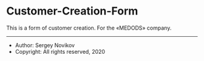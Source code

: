 # Customer-Creation-Form
This is a form of customer creation. For the «MEDODS» company.

---

* Author: Sergey Novikov
* Copyright: All rights reserved, 2020